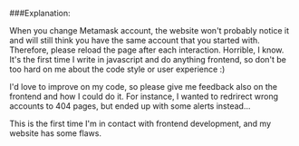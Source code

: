###Explanation:

When you change Metamask account, the website won't probably notice it and will still think you have the same account that you started with.
Therefore, please reload the page after each interaction. Horrible, I know. It's the first time I write in javascript and do anything frontend,
so don't be too hard on me about the code style or user experience :) 

I'd love to improve on my code, so please give me feedback also on the frontend and how I could do it. For instance, I wanted to redrirect wrong accounts to 404 pages,
but ended up with some alerts instead...






This is the first time I'm in contact with frontend development, and my website has some flaws. 
